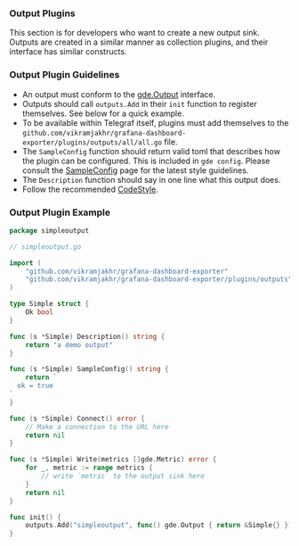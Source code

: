 ### Output Plugins

This section is for developers who want to create a new output sink. Outputs
are created in a similar manner as collection plugins, and their interface has
similar constructs.

### Output Plugin Guidelines

- An output must conform to the [gde.Output][] interface.
- Outputs should call `outputs.Add` in their `init` function to register
  themselves.  See below for a quick example.
- To be available within Telegraf itself, plugins must add themselves to the
  `github.com/vikramjakhr/grafana-dashboard-exporter/plugins/outputs/all/all.go` file.
- The `SampleConfig` function should return valid toml that describes how the
  plugin can be configured. This is included in `gde config`.  Please
  consult the [SampleConfig][] page for the latest style guidelines.
- The `Description` function should say in one line what this output does.
- Follow the recommended [CodeStyle][].

### Output Plugin Example

```go
package simpleoutput

// simpleoutput.go

import (
    "github.com/vikramjakhr/grafana-dashboard-exporter"
    "github.com/vikramjakhr/grafana-dashboard-exporter/plugins/outputs"
)

type Simple struct {
    Ok bool
}

func (s *Simple) Description() string {
    return "a demo output"
}

func (s *Simple) SampleConfig() string {
    return `
  ok = true
`
}

func (s *Simple) Connect() error {
    // Make a connection to the URL here
    return nil
}

func (s *Simple) Write(metrics []gde.Metric) error {
    for _, metric := range metrics {
        // write `metric` to the output sink here
    }
    return nil
}

func init() {
    outputs.Add("simpleoutput", func() gde.Output { return &Simple{} })
}

```

[SampleConfig]: https://github.com/vikramjakhr/grafana-dashboard-exporter/wiki/SampleConfig
[CodeStyle]: https://github.com/vikramjakhr/grafana-dashboard-exporter/wiki/CodeStyle
[gde.Output]: https://godoc.org/github.com/vikramjakhr/grafana-dashboard-exporter#Output